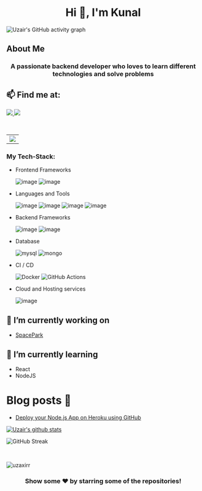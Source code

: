 <h1 align="center">Hi 👋, I'm Kunal</h1>

![Uzair's GitHub activity graph](https://activity-graph.herokuapp.com/graph?username=kunal4now&theme=react-dark&hide_border=true&area=true)

## About Me
<h3 align="center">A passionate backend developer who loves to learn different technologies and solve problems</h3>

## 📫 Find me at:

<table>
  <tr>
    <a href="https://www.linkedin.com/in/kunal-rohitas-a96205a9/">
    <img src="https://img.shields.io/badge/linkedin-%230077B5.svg?&style=for-the-badge&logo=linkedin&logoColor=white" />
    <a href="https://www.linkedin.com/in/kunal-rohitas-a96205a9/">
    <img src="https://img.shields.io/badge/Medium-12100E?style=for-the-badge&logo=medium&logoColor=white" />
    
  </a>&nbsp;&nbsp;
   <td><ahref="mailto:kunal.rohitas29@gmail.com"><img src="https://img.shields.io/badge/Gmail-D14836?style=for-the-badge&logo=gmail&logoColor=white"></a></td>
</table>


### My Tech-Stack:

* Frontend Frameworks

  ![image](https://img.shields.io/badge/React-20232A?style=for-the-badge&logo=react&logoColor=61DAFB)
  ![image](https://img.shields.io/badge/Flutter-02569B?style=for-the-badge&logo=flutter&logoColor=white)

* Languages and Tools

  ![image](https://img.shields.io/badge/C%2B%2B-00599C?style=for-the-badge&logo=c%2B%2B&logoColor=white)
  ![image](https://img.shields.io/badge/Python-14354C?style=for-the-badge&logo=python&logoColor=white)
  ![image](https://img.shields.io/badge/JavaScript-F7DF1E?style=for-the-badge&logo=javascript&logoColor=black)
  ![image](https://img.shields.io/badge/Dart-0175C2?style=for-the-badge&logo=dart&logoColor=white)

* Backend Frameworks

  ![image](https://img.shields.io/badge/Node.js-339933?style=for-the-badge&logo=nodedotjs&logoColor=white)
  ![image](https://img.shields.io/badge/Express.js-000000?style=for-the-badge&logo=express&logoColor=white)

* Database

  ![mysql](https://img.shields.io/badge/MySQL-00000F?style=for-the-badge&logo=mysql&logoColor=white)
  ![mongo](https://img.shields.io/badge/MongoDB-4EA94B?style=for-the-badge&logo=mongodb&logoColor=white)

* CI / CD

  ![Docker](https://img.shields.io/badge/docker-%230db7ed.svg?style=for-the-badge&logo=docker&logoColor=white)
  <img alt="GitHub Actions" src="https://img.shields.io/badge/github%20actions%20-%232671E5.svg?&style=for-the-badge&logo=github%20actions&logoColor=white"/>

* Cloud and Hosting services

  ![image](https://img.shields.io/badge/Heroku-430098?style=for-the-badge&logo=heroku&logoColor=white)

## 🔭 I’m currently working on
* [SpacePark](https://github.com/Kunal4now/SpacePark/tree/new-landing)

## 🌱 I’m currently learning

* React
* NodeJS

# Blog posts 📝
<!-- BLOG-POST-LIST:START -->
- [Deploy your Node.js App on Heroku using GitHub](https://blog.devgenius.io/deploy-your-node-js-app-on-heroku-using-github-f7487d002e15?source=rss-fb14fb1c9c04------2)
<!-- BLOG-POST-LIST:END -->

<a href="https://github.com/kunal4now">
 <img align="center" src="https://github-readme-stats.vercel.app/api?username=kunal4now&show_icons=true&theme=dark&line_height=27&title_color=2EDDD5&bg_color=000000&hide_border=1" alt="Uzair's github stats"/>
</a>

<br>

![GitHub Streak](https://github-readme-streak-stats.herokuapp.com?user=kunal4now&"theme=great-gatsby&hide_border=true&sideNums=2EDDD5&background=000000&ring=1CC6DD&border=DD2727&currStreakNum=2ACBDD)

<br>

<p><img align="center" src="https://github-readme-stats.vercel.app/api/top-langs?username=uzaxirr&show_icons=true&locale=en&layout=compact&bg_color=000000&hide_border=1&title_color=2EDDD5"" alt="uzaxirr" /></p>

<div align="center">
  
### Show some ❤️ by starring some of the repositories!

</div>